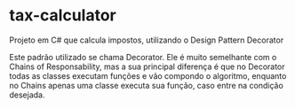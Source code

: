 # tax-calculator
Projeto em C# que calcula impostos, utilizando o Design Pattern Decorator

Este padrão utilizado se chama Decorator. Ele é muito semelhante com o Chains of Responsability, mas a sua principal diferença é que no Decorator todas as classes executam funções e vão compondo o algoritmo, enquanto no Chains apenas uma classe executa sua função, caso entre na condição desejada.

